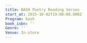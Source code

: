 ```yaml
---
title: BASH Poetry Reading Series
start_at: 2015-10-02T19:00:00.000Z
Program: bash
book_isbn: ''
Genre: ''
Venue: In-store
---
```


